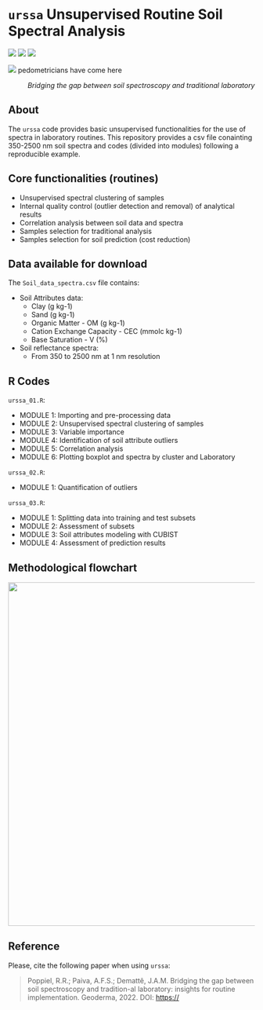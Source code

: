 # `urssa` Unsupervised Routine Soil Spectral Analysis
<p align='left'>
  <a href="#"><img src="https://img.shields.io/badge/repo%20status-100%25%20ready-green"></a>
    <a href="#"><img src="https://img.shields.io/badge/Last%20update-05--Mar--2022-blueviolet"></a>
  <a href="#"><img src="https://img.shields.io/github/downloads/raulpoppiel/urssa/ursa-v1.0.0/total?color=green&label=downloads&style=flat"></a>
</p>
<p align='left'>
  <a href="#"><img src="https://badges.pufler.dev/visits/raulpoppiel/urssa"></a> pedometricians have come here
</p>
<em><p align="right"> Bridging the gap between soil spectroscopy and traditional laboratory </p></em>

## About
The `urssa` code provides basic unsupervised functionalities for the use of spectra in laboratory routines. 
This repository provides a csv file conainting 350-2500 nm soil spectra and codes (divided into modules) following a reproducible example.


## Core functionalities (routines)
- Unsupervised spectral clustering of samples
- Internal quality control (outlier detection and removal) of analytical results
- Correlation analysis between soil data and spectra
- Samples selection for traditional analysis
- Samples selection for soil prediction (cost reduction)

## Data available for download
The `Soil_data_spectra.csv` file contains:
* Soil Attributes data: 
    - Clay (g kg-1)
    - Sand (g kg-1) 
    - Organic Matter - OM (g kg-1) 
    - Cation Exchange Capacity - CEC (mmolc kg-1) 
    - Base Saturation - V (%)
* Soil reflectance spectra: 
    - From 350 to 2500 nm at 1 nm resolution

## R Codes
`urssa_01.R`:
- MODULE 1: Importing and pre-processing data
- MODULE 2: Unsupervised spectral clustering of samples
- MODULE 3: Variable importance
- MODULE 4: Identification of soil attribute outliers
- MODULE 5: Correlation analysis
- MODULE 6: Plotting boxplot and spectra by cluster and Laboratory

`urssa_02.R`:
- MODULE 1: Quantification of outliers

`urssa_03.R`:
- MODULE 1: Splitting data into training and test subsets
- MODULE 2: Assessment of subsets
- MODULE 3: Soil attributes modeling with CUBIST
- MODULE 4: Assessment of prediction results

## Methodological flowchart
<div align="center">
<img src="https://user-images.githubusercontent.com/28542789/159790381-c3e5c02c-ba65-4dec-94ec-c648f62e782f.png" width="700px" />
</div>

## Reference
Please, cite the following paper when using `urssa`:

> Poppiel, R.R.; Paiva, A.F.S.; Demattê, J.A.M. Bridging the gap between soil spectroscopy and tradition-al laboratory: insights for routine implementation. Geoderma, 2022. DOI: [https://](https://)
